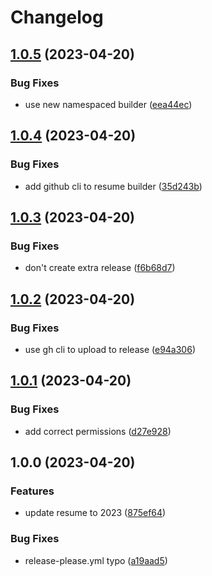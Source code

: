 # Changelog

## [1.0.5](https://github.com/akdev1l/resume/compare/v1.0.4...v1.0.5) (2023-04-20)


### Bug Fixes

* use new namespaced builder ([eea44ec](https://github.com/akdev1l/resume/commit/eea44ec462dca61dc0cbec4453e2585f0d80f054))

## [1.0.4](https://github.com/akdev1l/resume/compare/v1.0.3...v1.0.4) (2023-04-20)


### Bug Fixes

* add github cli to resume builder ([35d243b](https://github.com/akdev1l/resume/commit/35d243bf503537bc13a086f2448ba736f3dd0baa))

## [1.0.3](https://github.com/akdev1l/resume/compare/v1.0.2...v1.0.3) (2023-04-20)


### Bug Fixes

* don't create extra release ([f6b68d7](https://github.com/akdev1l/resume/commit/f6b68d7129ad42327ea938daa2f651f50355d2a3))

## [1.0.2](https://github.com/akdev1l/resume/compare/v1.0.1...v1.0.2) (2023-04-20)


### Bug Fixes

* use gh cli to upload to release ([e94a306](https://github.com/akdev1l/resume/commit/e94a3067e4774e050c7b87c22f1d1ed2371e26e7))

## [1.0.1](https://github.com/akdev1l/resume/compare/v1.0.0...v1.0.1) (2023-04-20)


### Bug Fixes

* add correct permissions ([d27e928](https://github.com/akdev1l/resume/commit/d27e928ee30b49ba6ed225f02ed275d8bbe0fe74))

## 1.0.0 (2023-04-20)


### Features

* update resume to 2023 ([875ef64](https://github.com/akdev1l/resume/commit/875ef6408030ccb7781ef67d5dfb30dcc7c3edf4))


### Bug Fixes

* release-please.yml typo ([a19aad5](https://github.com/akdev1l/resume/commit/a19aad54d726039efda0dea775f30d3ea0b623b9))
